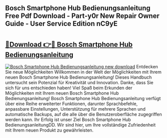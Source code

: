 ## Bosch Smartphone Hub Bedienungsanleitung Free Pdf Download - Part-y0r New Repair Owner Guide - User Service Edition nC9yE

# <h2><a href="http://df36em.blite.top/?on=Bosch+Smartphone+Hub+Bedienungsanleitung">🔗Download 👉🔴 Bosch Smartphone Hub Bedienungsanleitung</a></h2>

[![Bosch Smartphone Hub Bedienungsanleitung new download](https://i.imgur.com/lujVjoI.png)](http://df36em.blite.top/?on=Bosch+Smartphone+Hub+Bedienungsanleitung)
Entdecken Sie neue Möglichkeiten Willkommen in der Welt der Möglichkeiten mit Ihrem neuen Bosch Smartphone Hub Bedienungsanleitung! Dieses Handbuch untersucht sein Potenzial für Kreativität und Innovation. Danke, dass Sie sich für uns entschieden haben! Viel Spaß beim Erkunden der Möglichkeiten mit Ihrem neuen Bosch Smartphone Hub Bedienungsanleitung! Bosch Smartphone Hub Bedienungsanleitung verfügt über eine Reihe erweiterter Funktionen, darunter Sprachbefehle, anpassbare Einstellungen, Unterstützung für mehrere Sprachen und automatische Backups, auf die alle über die Benutzeroberfläche zugegriffen werden kann. Ihr Erfolg ist unser Ziel Bosch Smartphone Hub BedienungsanleitungDD. Wir sind hier, um Ihre vollständige Zufriedenheit mit Ihrem neuen Produkt zu gewährleisten.
